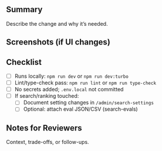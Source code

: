 ## Summary
Describe the change and why it’s needed.

## Screenshots (if UI changes)

## Checklist
- [ ] Runs locally: `npm run dev` or `npm run dev:turbo`
- [ ] Lint/type-check pass: `npm run lint` or `npm run type-check`
- [ ] No secrets added; `.env.local` not committed
- [ ] If search/ranking touched:
  - [ ] Document setting changes in `/admin/search-settings`
  - [ ] Optional: attach eval JSON/CSV (search-evals)

## Notes for Reviewers
Context, trade-offs, or follow-ups.


